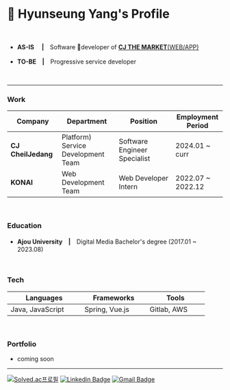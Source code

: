 # 📌 Hyunseung Yang's Profile

<br>

* **AS-IS**　 **|**　Software developer of [**CJ THE MARKET**(WEB/APP)](https://www.cjthemarket.com/pc/main)

* **TO-BE**　**|**　Progressive service developer

<br>

***

### **Work**
|Company|Department|Position|Employment Period|
|--------|--------|--------|--------|
|**CJ CheilJedang** 　　|Platform) Service Development Team　　|Software Engineer Specialist　　|2024.01 ~ curr　　|
|**KONAI**|Web Development Team|Web Developer Intern|2022.07 ~ 2022.12|


<br>



### **Education**
* **Ajou University**　**|**　Digital Media Bachelor's degree (2017.01 ~ 2023.08)


<br>


### **Tech**
|Languages|Frameworks|Tools|
|----|----|----|
|Java, JavaScript　　|Spring, Vue.js　　|Gitlab, AWS　　|


<br>


### **Portfolio**
* coming soon

***

[![Solved.ac프로필](http://mazassumnida.wtf/api/mini/generate_badge?boj=dev_hsyang)](https://solved.ac/dev_hsyang)
[![Linkedin Badge](https://img.shields.io/badge/-LinkedIn-blue?style=flat-square&logo=Linkedin&logoColor=white&link=https://www.linkedin.com/in/hyunseungyang/)](https://www.linkedin.com/in/hyunseungyang/)
[![Gmail Badge](https://img.shields.io/badge/Gmail-d14836?style=flat-square&logo=Gmail&logoColor=white&link=mailto:dev.hsyang@gmail.com)](mailto:dev.hsyang@gmail.com)
